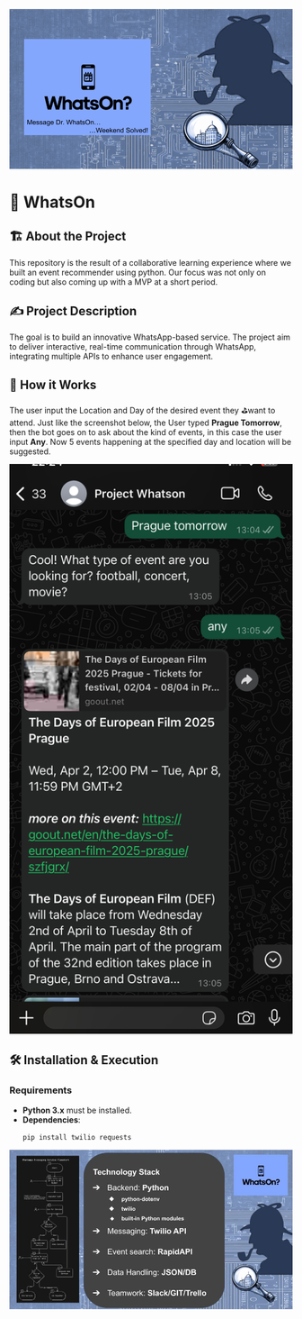 ![Logo](assets/WhatsOn_cover.png)


# 🚀 WhatsOn  

## 🏗 About the Project  
This repository is the result of a collaborative learning experience where we built an event recommender using python.
Our focus was not only on coding but also coming up with a MVP at a short period.  

## ✍️ Project Description

The goal is to build an innovative WhatsApp-based service. The project aim to deliver interactive, real-time communication through WhatsApp, integrating multiple APIs to enhance user engagement.

## 🚀 How it Works
The user input the Location and Day of the desired event they ⛳️want to attend. Just like the screenshot below, the User typed **Prague Tomorrow**, then the bot goes on to ask about the kind of events, in this case the user input **Any**. Now 5 events happening at the specified day and location will be suggested.


![Logo](assets/Appresponse.jpg)

## 🛠️ Installation & Execution

### **Requirements**
- **Python 3.x** must be installed.
- **Dependencies**:
  ```sh
  pip install twilio requests
  ```
![Logo](assets/techstack.jpg)

